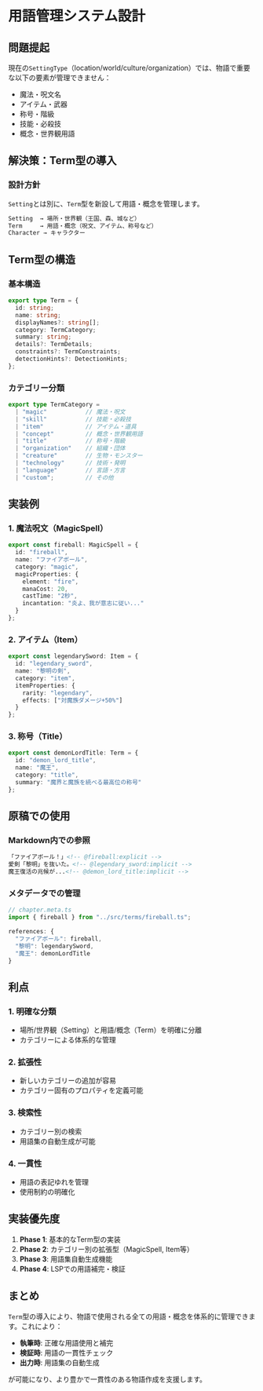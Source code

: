 # 用語管理システム設計

## 問題提起
現在の`SettingType`（location/world/culture/organization）では、物語で重要な以下の要素が管理できません：
- 魔法・呪文名
- アイテム・武器
- 称号・階級
- 技能・必殺技
- 概念・世界観用語

## 解決策：Term型の導入

### 設計方針
`Setting`とは別に、`Term`型を新設して用語・概念を管理します。

```typescript
Setting  → 場所・世界観（王国、森、城など）
Term     → 用語・概念（呪文、アイテム、称号など）
Character → キャラクター
```

## Term型の構造

### 基本構造
```typescript
export type Term = {
  id: string;
  name: string;
  displayNames?: string[];
  category: TermCategory;
  summary: string;
  details?: TermDetails;
  constraints?: TermConstraints;
  detectionHints?: DetectionHints;
};
```

### カテゴリー分類
```typescript
export type TermCategory = 
  | "magic"           // 魔法・呪文
  | "skill"           // 技能・必殺技
  | "item"            // アイテム・道具
  | "concept"         // 概念・世界観用語
  | "title"           // 称号・階級
  | "organization"    // 組織・団体
  | "creature"        // 生物・モンスター
  | "technology"      // 技術・発明
  | "language"        // 言語・方言
  | "custom";         // その他
```

## 実装例

### 1. 魔法呪文（MagicSpell）
```typescript
export const fireball: MagicSpell = {
  id: "fireball",
  name: "ファイアボール",
  category: "magic",
  magicProperties: {
    element: "fire",
    manaCost: 20,
    castTime: "2秒",
    incantation: "炎よ、我が意志に従い..."
  }
};
```

### 2. アイテム（Item）
```typescript
export const legendarySword: Item = {
  id: "legendary_sword",
  name: "黎明の剣",
  category: "item",
  itemProperties: {
    rarity: "legendary",
    effects: ["対魔族ダメージ+50%"]
  }
};
```

### 3. 称号（Title）
```typescript
export const demonLordTitle: Term = {
  id: "demon_lord_title",
  name: "魔王",
  category: "title",
  summary: "魔界と魔族を統べる最高位の称号"
};
```

## 原稿での使用

### Markdown内での参照
```markdown
「ファイアボール！」<!-- @fireball:explicit -->
愛剣「黎明」を抜いた。<!-- @legendary_sword:implicit -->
魔王復活の兆候が...<!-- @demon_lord_title:implicit -->
```

### メタデータでの管理
```typescript
// chapter.meta.ts
import { fireball } from "../src/terms/fireball.ts";

references: {
  "ファイアボール": fireball,
  "黎明": legendarySword,
  "魔王": demonLordTitle
}
```

## 利点

### 1. 明確な分類
- 場所/世界観（Setting）と用語/概念（Term）を明確に分離
- カテゴリーによる体系的な管理

### 2. 拡張性
- 新しいカテゴリーの追加が容易
- カテゴリー固有のプロパティを定義可能

### 3. 検索性
- カテゴリー別の検索
- 用語集の自動生成が可能

### 4. 一貫性
- 用語の表記ゆれを管理
- 使用制約の明確化

## 実装優先度

1. **Phase 1**: 基本的なTerm型の実装
2. **Phase 2**: カテゴリー別の拡張型（MagicSpell, Item等）
3. **Phase 3**: 用語集自動生成機能
4. **Phase 4**: LSPでの用語補完・検証

## まとめ

`Term`型の導入により、物語で使用される全ての用語・概念を体系的に管理できます。これにより：

- **執筆時**: 正確な用語使用と補完
- **検証時**: 用語の一貫性チェック
- **出力時**: 用語集の自動生成

が可能になり、より豊かで一貫性のある物語作成を支援します。